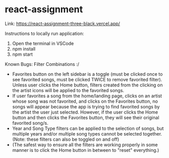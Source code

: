 # react-assignment
Link:
https://react-assignment-three-black.vercel.app/

Instructions to locally run application: 
1. Open the terminal in VSCode
2. npm install
3. npm start

Known Bugs: Filter Combinations :/
- Favorites button on the left sidebar is a toggle (must be clicked once to see favorited songs, must be clicked TWICE to remove favorited filter). Unless user clicks the Home button, filters created from the clicking on the artist icons will be applied to the favorited songs.
- If user favorites a song from the home/landing page, clicks on an artist whose song was not favorited, and clicks on the Favorites button, no songs will appear because the app is trying to find favorited songs by the artist the user just selected. However, if the user clicks the Home button and then clicks the Favorites button, they will see their original favorited song/s.
- Year and Song Type filters can be applied to the selection of songs, but multiple years and/or multiple song types cannot be selected together. (Note: these filters can also be toggled on and off)
- (The safest way to ensure all the filters are working properly in some manner is to click the Home button in between to "reset" everything.)
